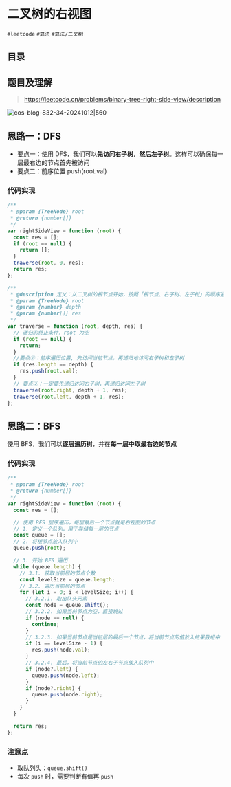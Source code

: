 
# 二叉树的右视图


`#leetcode`    `#算法`  `#算法/二叉树`  


## 目录
<!-- toc -->
 ## 题目及理解 

>  https://leetcode.cn/problems/binary-tree-right-side-view/description

![cos-blog-832-34-20241012|560](https://blog-1310531898.cos.ap-beijing.myqcloud.com/832-34-20241012/Pasted%20image%2020240908083048.png)

## 思路一：DFS

- 要点一：使用 DFS，我们可以**先访问右子树，然后左子树**。这样可以确保每一层最右边的节点首先被访问
- 要点二：前序位置 push(root.val)

### 代码实现

```javascript
/**
 * @param {TreeNode} root
 * @return {number[]}
 */
var rightSideView = function (root) {
  const res = [];
  if (root == null) {
    return [];
  }
  traverse(root, 0, res);
  return res;
};

/**
 * @description 定义：从二叉树的根节点开始，按照「根节点、右子树、左子树」的顺序遍历二叉树
 * @param {TreeNode} root
 * @param {number} depth
 * @param {number[]} res
 */
var traverse = function (root, depth, res) {
  // 递归的终止条件，root 为空
  if (root == null) {
    return;
  }
  //要点①：前序遍历位置, 先访问当前节点，再递归地访问右子树和左子树
  if (res.length == depth) {
    res.push(root.val);
  }
  // 要点②：一定要先递归访问右子树，再递归访问左子树
  traverse(root.right, depth + 1, res);
  traverse(root.left, depth + 1, res);
};
```

## 思路二：BFS

使用 BFS，我们可以**逐层遍历树**，并在**每一层中取最右边的节点**

### 代码实现

```javascript hl:22
/**
 * @param {TreeNode} root
 * @return {number[]}
 */
var rightSideView = function (root) {
  const res = [];

  // 使用 BFS 层序遍历，每层最后一个节点就是右视图的节点
  // 1. 定义一个队列，用于存储每一层的节点
  const queue = [];
  // 2. 将根节点放入队列中
  queue.push(root);

  // 3. 开始 BFS 遍历
  while (queue.length) {
    // 3.1. 获取当前层的节点个数
    const levelSize = queue.length;
    // 3.2. 遍历当前层的节点
    for (let i = 0; i < levelSize; i++) {
      // 3.2.1. 取出队头元素
      const node = queue.shift();
      // 3.2.2. 如果当前节点为空，直接跳过
      if (node == null) {
        continue;
      }
      // 3.2.3. 如果当前节点是当前层的最后一个节点，将当前节点的值放入结果数组中
      if (i == levelSize - 1) {
        res.push(node.val);
      }
      // 3.2.4. 最后，将当前节点的左右子节点放入队列中
      if (node?.left) {
        queue.push(node.left);
      }
      if (node?.right) {
        queue.push(node.right);
      }
    }
  }

  return res;
};

```

### 注意点

- 取队列头：`queue.shift()`
- 每次 `push` 时，需要判断有值再 `push`




